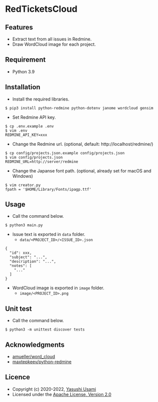 # RedTicketsCloud

## Features

* Extract text from all issues in Redmine.
* Draw WordCloud image for each project.

## Requirement

* Python 3.9

## Installation

* Install the required libraries.

~~~
$ pip3 install python-redmine python-dotenv janome wordcloud gensim
~~~

* Set Redmine API key.

~~~
$ cp .env.example .env
$ vim .env
REDMINE_API_KEY=xxx
~~~

* Change the Redmine url. (optional, default: http://localhost/redmine/)

~~~
$ cp config/projects.json.example config/projects.json
$ vim config/projects.json
REDMINE_URL=http://server/redmine
~~~

* Change the Japanse font path. (optional, already set for macOS and Windows)

~~~
$ vim creator.py
fpath = '$HOME/Library/Fonts/ipagp.ttf'
~~~

## Usage

* Call the command below.

~~~
$ python3 main.py
~~~

* Issue text is exported in `data` folder.
  * `data/<PROJECT_ID>/<ISSUE_ID>.json`

~~~
{
  "id": xxx,
  "subject": "...",
  "description": "...",
  "notes": [
    "..."
  ]
}
~~~

* WordCloud image is exported in `image` folder.
  * `image/<PROJECT_ID>.png`

## Unit test

* Call the command below.

~~~
$ python3 -m unittest discover tests
~~~

## Acknowledgments

* [amueller/word_cloud](https://github.com/amueller/word_cloud)
* [maxtepkeev/python-redmine](https://github.com/maxtepkeev/python-redmine)

## Licence

* Copyright (c) 2020-2022, [Yasushi Usami](https://github.com/yusami)
* Licensed under the [Apache License, Version 2.0][Apache]

[Apache]: http://www.apache.org/licenses/LICENSE-2.0
